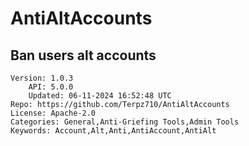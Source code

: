 # AntiAltAccounts
## Ban users alt accounts
```properties
Version: 1.0.3
    API: 5.0.0
    Updated: 06-11-2024 16:52:48 UTC
Repo: https://github.com/Terpz710/AntiAltAccounts
License: Apache-2.0
Categories: General,Anti-Griefing Tools,Admin Tools
Keywords: Account,Alt,Anti,AntiAccount,AntiAlt
```